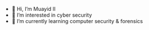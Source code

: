 - 👋 Hi, I’m Muayid II
- 👀 I’m interested in cyber security
- 🌱 I’m currently learning computer security & forensics 
